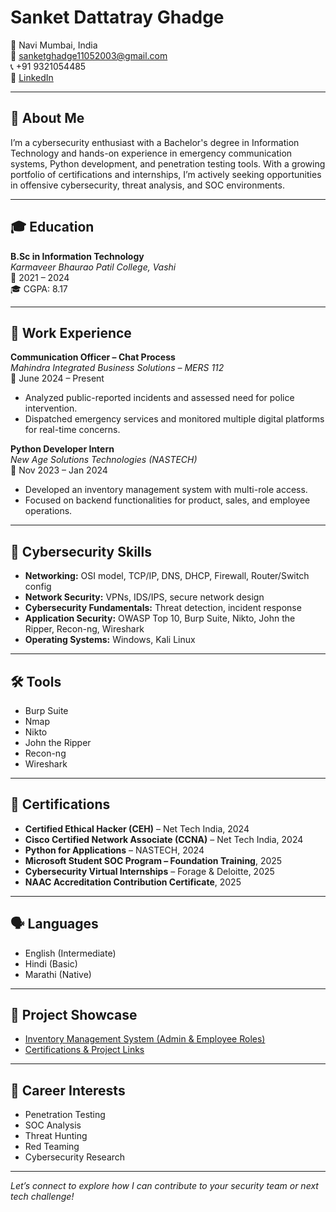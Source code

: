# Sanket Dattatray Ghadge

📍 Navi Mumbai, India  
📧 sanketghadge11052003@gmail.com  
📞 +91 9321054485  
🔗 [LinkedIn](http://www.linkedin.com/in/sanketghadage)

---

## 📌 About Me

I’m a cybersecurity enthusiast with a Bachelor's degree in Information Technology and hands-on experience in emergency communication systems, Python development, and penetration testing tools. With a growing portfolio of certifications and internships, I’m actively seeking opportunities in offensive cybersecurity, threat analysis, and SOC environments.

---

## 🎓 Education

**B.Sc in Information Technology**  
*Karmaveer Bhaurao Patil College, Vashi*  
📅 2021 – 2024  
🎓 CGPA: 8.17  

---

## 💼 Work Experience

**Communication Officer – Chat Process**  
*Mahindra Integrated Business Solutions – MERS 112*  
📅 June 2024 – Present  
- Analyzed public-reported incidents and assessed need for police intervention.  
- Dispatched emergency services and monitored multiple digital platforms for real-time concerns.

**Python Developer Intern**  
*New Age Solutions Technologies (NASTECH)*  
📅 Nov 2023 – Jan 2024  
- Developed an inventory management system with multi-role access.  
- Focused on backend functionalities for product, sales, and employee operations.

---

## 🔐 Cybersecurity Skills

- **Networking:** OSI model, TCP/IP, DNS, DHCP, Firewall, Router/Switch config  
- **Network Security:** VPNs, IDS/IPS, secure network design  
- **Cybersecurity Fundamentals:** Threat detection, incident response  
- **Application Security:** OWASP Top 10, Burp Suite, Nikto, John the Ripper, Recon-ng, Wireshark  
- **Operating Systems:** Windows, Kali Linux

---

## 🛠 Tools

- Burp Suite  
- Nmap  
- Nikto  
- John the Ripper  
- Recon-ng  
- Wireshark

---

## 📜 Certifications

- **Certified Ethical Hacker (CEH)** – Net Tech India, 2024  
- **Cisco Certified Network Associate (CCNA)** – Net Tech India, 2024  
- **Python for Applications** – NASTECH, 2024  
- **Microsoft Student SOC Program – Foundation Training**, 2025  
- **Cybersecurity Virtual Internships** – Forage & Deloitte, 2025  
- **NAAC Accreditation Contribution Certificate**, 2025

---

## 🗣 Languages

- English (Intermediate)  
- Hindi (Basic)  
- Marathi (Native)

---

## 🔗 Project Showcase

- [Inventory Management System (Admin & Employee Roles)](https://drive.google.com/file/d/154RXu6W2zuhoViHcKj22lla-huFJB42l/view?usp=drivesdk)  
- [Certifications & Project Links](https://drive.google.com/file/d/13zswSufZQsUF_ArYQaNLWhG58m77NyFM/view?usp=drivesdk)

---

## 🌟 Career Interests

- Penetration Testing  
- SOC Analysis  
- Threat Hunting  
- Red Teaming  
- Cybersecurity Research

---

*Let’s connect to explore how I can contribute to your security team or next tech challenge!*
